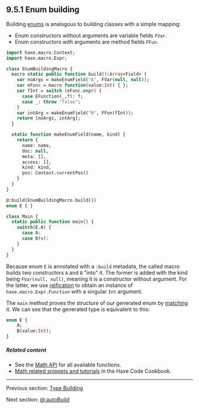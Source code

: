 ## 9.5.1 Enum building

Building [enums](types-enum-instance.md) is analogous to building classes with a simple mapping:

* Enum constructors without arguments are variable fields `FVar`.
* Enum constructors with arguments are method fields `FFun`.

```haxe
import haxe.macro.Context;
import haxe.macro.Expr;

class EnumBuildingMacro {
  macro static public function build():Array<Field> {
    var noArgs = makeEnumField("A", FVar(null, null));
    var eFunc = macro function(value:Int) { };
    var fInt = switch (eFunc.expr) {
      case EFunction(_,f): f;
      case _: throw "false";
    }
    var intArg = makeEnumField("B", FFun(fInt));
    return [noArgs, intArg];
  }

  static function makeEnumField(name, kind) {
    return {
      name: name,
      doc: null,
      meta: [],
      access: [],
      kind: kind,
      pos: Context.currentPos()
    }
  }
}
```
```haxe
@:build(EnumBuildingMacro.build())
enum E { }

class Main {
  static public function main() {
    switch(E.A) {
      case A:
      case B(v):
    }
  }
}
```

Because enum `E` is annotated with a `:build` metadata, the called macro builds two constructors `A` and `B` "into" it. The former is added with the kind being `FVar(null, null)`, meaning it is a constructor without argument. For the latter, we use [reification](macro-reification-expression.md) to obtain an instance of `haxe.macro.Expr.Function` with a singular `Int` argument.

The `main` method proves the structure of our generated enum by [matching](lf-pattern-matching.md) it. We can see that the generated type is equivalent to this:

```haxe
enum E {
	A;
	B(value:Int);
}
```

##### Related content

* See the [Math API](http://api.haxe.org/Math.html) for all available functions.
* [Math related snippets and tutorials](http://code.haxe.org/tag/math.html) in the Haxe Code Cookbook.

---

Previous section: [Type Building](macro-type-building.md)

Next section: [@:autoBuild](macro-auto-build.md)